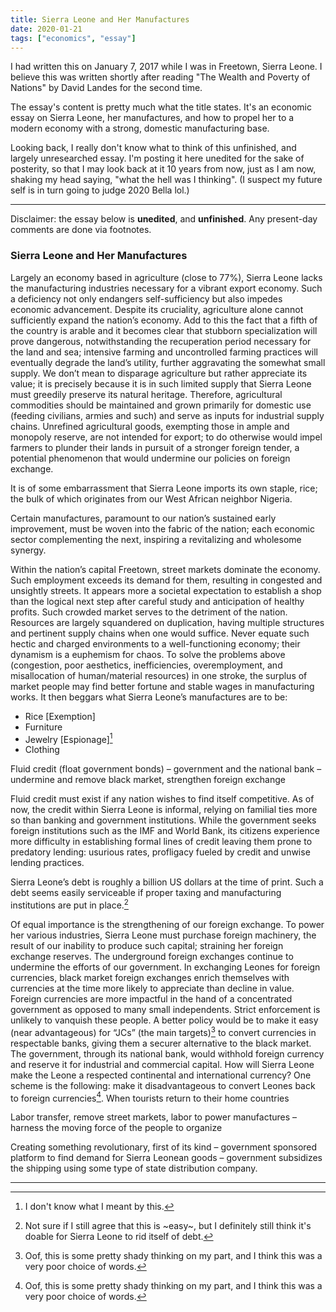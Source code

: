 ```yaml
---
title: Sierra Leone and Her Manufactures
date: 2020-01-21
tags: ["economics", "essay"]
---
```


I had written this on January 7, 2017 while I was in Freetown, Sierra Leone. I believe this was written shortly after reading "The Wealth and Poverty of Nations" by David Landes for the second time. 

The essay's content is pretty much what the title states. It's an economic essay on Sierra Leone, her manufactures, and how to propel her to a modern economy with a strong, domestic manufacturing base. 

Looking back, I really don't know what to think of this unfinished, and largely unresearched essay. I'm posting it here unedited for the sake of posterity, so that I may look back at it 10 years from now, just as I am now, shaking my head saying, "what the hell was I thinking". (I suspect my future self is in turn going to judge 2020 Bella lol.)

---

Disclaimer: the essay below is **unedited**, and **unfinished**. Any present-day comments are done via footnotes. 

### Sierra Leone and Her Manufactures 

Largely an economy based in agriculture (close to 77%), Sierra Leone lacks the manufacturing industries necessary for a vibrant export economy. Such a deficiency not only endangers self-sufficiency but also impedes economic advancement. Despite its cruciality, agriculture alone cannot sufficiently expand the nation’s economy. Add to this the fact that a fifth of the country is arable and it becomes clear that stubborn specialization will prove dangerous, notwithstanding the recuperation period necessary for the land and sea; intensive farming and uncontrolled farming practices will eventually degrade the land’s utility, further aggravating the somewhat small supply. We don’t mean to disparage agriculture but rather appreciate its value; it is precisely because it is in such limited supply that Sierra Leone must greedily preserve its natural heritage. Therefore, agricultural commodities should be maintained and grown primarily for domestic use (feeding civilians, armies and such) and serve as inputs for industrial supply chains. Unrefined agricultural goods, exempting those in ample and monopoly reserve, are not intended for export; to do otherwise would impel farmers to plunder their lands in pursuit of a stronger foreign tender, a potential phenomenon that would undermine our policies on foreign exchange.  

It is of some embarrassment that Sierra Leone imports its own staple, rice; the bulk of which originates from our West African neighbor Nigeria. 

Certain manufactures, paramount to our nation’s sustained early improvement, must be woven into the fabric of the nation; each economic sector complementing the next, inspiring a revitalizing and wholesome synergy.  

Within the nation’s capital Freetown, street markets dominate the economy. Such employment exceeds its demand for them, resulting in congested and unsightly streets. It appears more a societal expectation to establish a shop than the logical next step after careful study and anticipation of healthy profits. Such crowded market serves to the detriment of the nation. Resources are largely squandered on duplication, having multiple structures and pertinent supply chains when one would suffice. Never equate such hectic and charged environments to a well-functioning economy; their dynamism is a euphemism for chaos. To solve the problems above (congestion, poor aesthetics, inefficiencies, overemployment, and misallocation of human/material resources) in one stroke, the surplus of market people may find better fortune and stable wages in manufacturing works. It then beggars what Sierra Leone’s manufactures are to be: 
 - Rice [Exemption]  
 - Furniture 
 - Jewelry [Espionage][^1]
 - Clothing 
  
Fluid credit (float government bonds) – government and the national bank – undermine and remove black market, strengthen foreign exchange  

Fluid credit must exist if any nation wishes to find itself competitive. As of now, the credit within Sierra Leone is informal, relying on familial ties more so than banking and government institutions. While the government seeks foreign institutions such as the IMF and World Bank, its citizens experience more difficulty in establishing formal lines of credit leaving them prone to predatory lending: usurious rates, profligacy fueled by credit and unwise lending practices.  

Sierra Leone’s debt is roughly a billion US dollars at the time of print. Such a debt seems easily serviceable if proper taxing and manufacturing institutions are put in place.[^2]  

Of equal importance is the strengthening of our foreign exchange. To power her various industries, Sierra Leone must purchase foreign machinery, the result of our inability to produce such capital; straining her foreign exchange reserves. The underground foreign exchanges continue to undermine the efforts of our government. In exchanging Leones for foreign currencies, black market foreign exchanges enrich themselves with currencies at the time more likely to appreciate than decline in value. Foreign currencies are more impactful in the hand of a concentrated government as opposed to many small independents. Strict enforcement is unlikely to vanquish these people. A better policy would be to make it easy (near advantageous) for “JCs” (the main targets)[^3] to convert currencies in respectable banks, giving them a securer alternative to the black market. The government, through its national bank, would withhold foreign currency and reserve it for industrial and commercial capital. How will Sierra Leone make the Leone a respected continental and international currency? One scheme is the following: make it disadvantageous to convert Leones back to foreign currencies[^3]. When tourists return to their home countries  
 
Labor transfer, remove street markets, labor to power manufactures – harness the moving force of the people to organize  
 
Creating something revolutionary, first of its kind – government sponsored platform to find demand for Sierra Leonean goods – government subsidizes the shipping using some type of state distribution company.  

---

[^1]: I don't know what I meant by this. 
[^2]: Not sure if I still agree that this is ~easy~, but I definitely still think it's doable for Sierra Leone to rid itself of debt. 
[^3]: Oof, this is some pretty shady thinking on my part, and I think this was a very poor choice of words.